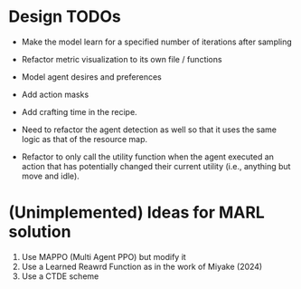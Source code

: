 # Design TODOs

- Make the model learn for a specified number of iterations after sampling
- Refactor metric visualization to its own file / functions


- Model agent desires and preferences
- Add action masks
- Add crafting time in the recipe.
- Need to refactor the agent detection as well so that it uses the same logic as that of the resource map.
- Refactor to only call the utility function when the agent executed an action that has potentially changed their current utility (i.e., anything but move and idle).

# (Unimplemented) Ideas for MARL solution
1. Use MAPPO (Multi Agent PPO) but modify it 
2. Use a Learned Reawrd Function as in the work of Miyake (2024) 
3. Use a CTDE scheme